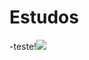 # Estudos

-teste!<img src="[https://cdn.jsdelivr.net/gh/devicons/devicon/icons/php/php-original.svg](https://user-images.githubusercontent.com/99848479/177864799-c7337042-77ce-4146-81b5-98a2e2fc4517.png)" />
         
          

